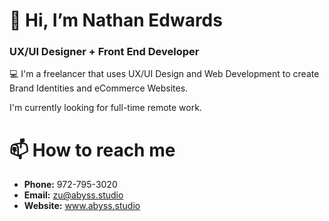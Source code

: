 # 👋 Hi, I’m Nathan Edwards
### UX/UI Designer + Front End Developer 

:computer: I'm a freelancer that uses UX/UI Design and Web Development to create Brand Identities and eCommerce Websites.

I'm currently looking for full-time remote work.

# 📫 How to reach me

- __Phone:__ 972-795-3020
- __Email:__ zu@abyss.studio
- __Website:__ www.abyss.studio


<!---
theycallmezu/theycallmezu is a ✨ special ✨ repository because its `README.md` (this file) appears on your GitHub profile.
You can click the Preview link to take a look at your changes.
--->

